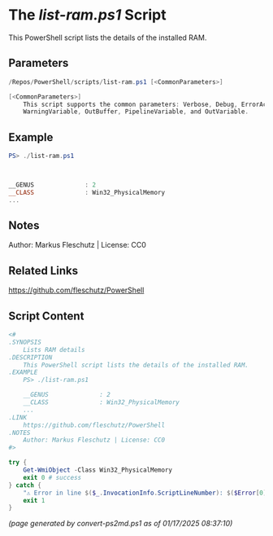 The *list-ram.ps1* Script
===========================

This PowerShell script lists the details of the installed RAM.

Parameters
----------
```powershell
/Repos/PowerShell/scripts/list-ram.ps1 [<CommonParameters>]

[<CommonParameters>]
    This script supports the common parameters: Verbose, Debug, ErrorAction, ErrorVariable, WarningAction, 
    WarningVariable, OutBuffer, PipelineVariable, and OutVariable.
```

Example
-------
```powershell
PS> ./list-ram.ps1



__GENUS              : 2
__CLASS              : Win32_PhysicalMemory
...

```

Notes
-----
Author: Markus Fleschutz | License: CC0

Related Links
-------------
https://github.com/fleschutz/PowerShell

Script Content
--------------
```powershell
<#
.SYNOPSIS
	Lists RAM details
.DESCRIPTION
	This PowerShell script lists the details of the installed RAM.
.EXAMPLE
	PS> ./list-ram.ps1

	__GENUS              : 2
	__CLASS              : Win32_PhysicalMemory
	...
.LINK
	https://github.com/fleschutz/PowerShell
.NOTES
	Author: Markus Fleschutz | License: CC0
#>

try {
	Get-WmiObject -Class Win32_PhysicalMemory
	exit 0 # success
} catch {
	"⚠️ Error in line $($_.InvocationInfo.ScriptLineNumber): $($Error[0])"
	exit 1
}
```

*(page generated by convert-ps2md.ps1 as of 01/17/2025 08:37:10)*
